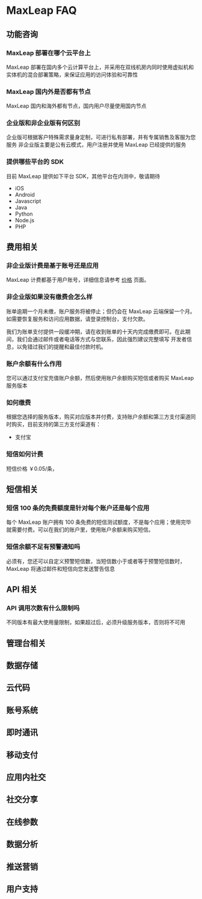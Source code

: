 # MaxLeap FAQ


## 功能咨询

### MaxLeap 部署在哪个云平台上
MaxLeap 部署在国内多个云计算平台上，并采用在双线机房内同时使用虚拟机和实体机的混合部署策略，来保证应用的访问体验和可靠性
### MaxLeap 国内外是否都有节点
MaxLeap 国内和海外都有节点，国内用户尽量使用国内节点
### 企业版和非企业版有何区别
企业版可根据客户特殊需求量身定制，可进行私有部署，并有专属销售及客服为您服务
非企业版主要是公有云模式，用户注册并使用 MaxLeap 已经提供的服务

### 提供哪些平台的 SDK
目前 MaxLeap 提供如下平台 SDK，其他平台在内测中，敬请期待

* iOS
* Android
* Javascript
* Java
* Python
* Node.js
* PHP

## 费用相关
### 非企业版计费是基于账号还是应用
MaxLeap 计费都基于用户账号，详细信息请参考 [价格](https://maxleap.cn/s/web/zh_cn/devcenter-pricing.html) 页面。

### 非企业版如果没有缴费会怎么样
账单逾期一个月未缴，账户服务将被停止；但仍会在 MaxLeap 云端保留一个月。如需要恢复服务和访问应用数据，请登录控制台，支付欠款。

我们为账单支付提供一段缓冲期，请在收到账单的十天内完成缴费即可。在此期间，我们会通过邮件或者电话等方式与您联系，因此强烈建议完整填写 开发者信息，以免错过我们的提醒和最佳付款时机。

### 账户余额有什么作用
您可以通过支付宝充值账户余额，然后使用账户余额购买短信或者购买 MaxLeap 服务版本

### 如何缴费
根据您选择的服务版本，购买对应版本并付费，支持账户余额和第三方支付渠道同时购买，目前支持的第三方支付渠道有：

* 支付宝

### 短信如何计费
短信价格 ￥0.05/条，

## 短信相关
### 短信 100 条的免费额度是针对每个账户还是每个应用
每个 MaxLeap 账户拥有 100 条免费的短信测试额度，不是每个应用；使用完毕就需要付费。可以在我们的账户里，使用账户余额来购买短信。

### 短信余额不足有预警通知吗
必须有，您还可以自定义预警短信数，当短信数小于或者等于预警短信数时，MaxLeap 将通过邮件和短信向您发送警告信息

## API 相关

### API 调用次数有什么限制吗
不同版本有最大使用量限制，如果超过后，必须升级服务版本，否则将不可用


## 管理台相关
## 数据存储
## 云代码
## 账号系统
## 即时通讯
## 移动支付
## 应用内社交
## 社交分享
## 在线参数
## 数据分析
## 推送营销
## 用户支持

